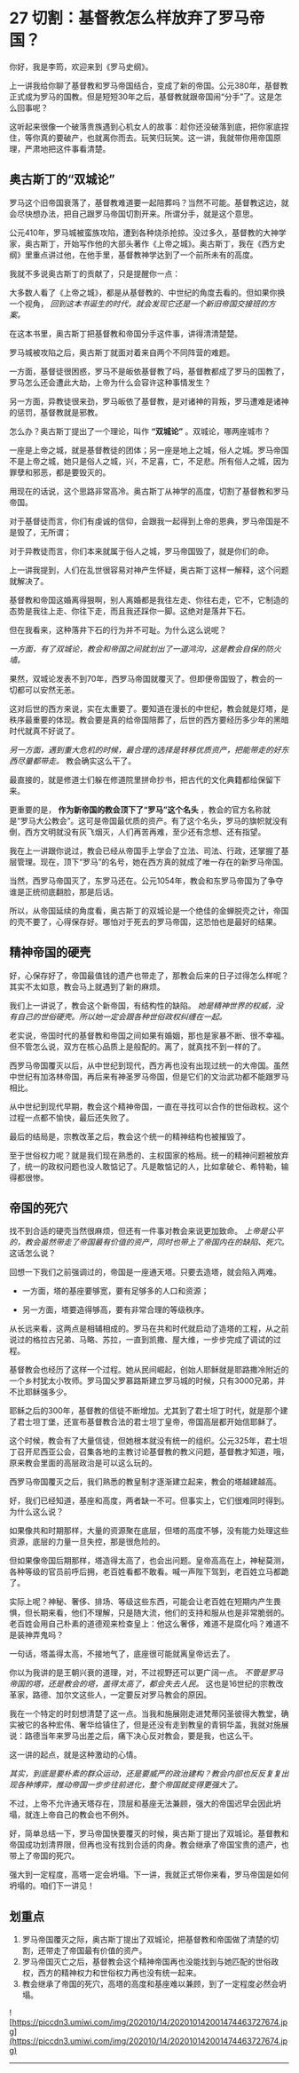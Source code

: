 # 27 切割：基督教怎么样放弃了罗马帝国？

你好，我是李筠，欢迎来到《罗马史纲》。

上一讲我给你聊了基督教和罗马帝国结合，变成了新的帝国。公元380年，基督教正式成为罗马的国教。但是短短30年之后，基督教就跟帝国闹“分手”了。这是怎么回事呢？

这听起来很像一个破落贵族遇到心机女人的故事：趁你还没破落到底，把你家底捏住，等你真的要破产，也就离你而去。玩笑归玩笑。这一讲，我就带你用帝国原理，严肃地把这件事看清楚。

## 奥古斯丁的“双城论”

罗马这个旧帝国衰落了，基督教难道要一起陪葬吗？当然不可能。基督教这边，就会尽快想办法，把自己跟罗马帝国切割开来。所谓分手，就是这个意思。

公元410年，罗马城被蛮族攻陷，遭到各种烧杀抢掠。没过多久，基督教的大神学家，奥古斯丁，开始写作他的大部头著作《上帝之城》。奥古斯丁，我在《西方史纲》里重点讲过他，在他手里，基督教神学达到了一个前所未有的高度。

我就不多说奥古斯丁的贡献了，只是提醒你一点：

大多数人看了《上帝之城》，都是从基督教的、中世纪的角度去看的。但如果你换一个视角， *回到这本书诞生的时代，就会发现它还是一个新旧帝国交接班的方案。*

在这本书里，奥古斯丁把基督教和帝国分手这件事，讲得清清楚楚。

罗马城被攻陷之后，奥古斯丁就面对着来自两个不同阵营的难题。

一方面，基督徒很困惑，罗马不是皈依基督教了吗，基督教都成了罗马的国教了，罗马怎么还会遭此大劫，上帝为什么会容许这种事情发生？

另一方面，异教徒很来劲，罗马皈依了基督教，是对诸神的背叛，罗马遭难是诸神的惩罚，基督教就是邪教。

怎么办？奥古斯丁提出了一个理论，叫作 **“双城论”** 。双城论，哪两座城市？

一座是上帝之城，就是基督教徒的团体；另一座是地上之城，俗人之城。罗马帝国不是上帝之城，她只是俗人之城，兴，不足喜，亡，不足悲。所有俗人之城，因为罪孽和邪恶，都是要毁灭的。

用现在的话说，这个思路非常高冷。奥古斯丁从神学的高度，切割了基督教和罗马帝国。

对于基督徒而言，你们有虔诚的信仰，会跟我一起得到上帝的恩典，罗马帝国是不是毁了，无所谓；

对于异教徒而言，你们本来就属于俗人之城，罗马帝国毁了，就是你们的命。

上一讲我提到，人们在乱世很容易对神产生怀疑，奥古斯丁这样一解释，这个问题就解决了。

基督教和帝国这婚离得狠啊，别人离婚都是我往左走、你往右走，它不，它制造的态势是我往上走、你往下走，而且我还踩你一脚。这绝对是落井下石。

但在我看来，这种落井下石的行为并不可耻。为什么这么说呢？

 *一方面，有了双城论，教会和帝国之间就划出了一道鸿沟，这是教会自保的防火墙。*

果然，双城论发表不到70年，西罗马帝国就覆灭了。但即便帝国毁了，教会的一切都可以安然无恙。

这对后世的西方来说，实在太重要了。要知道在漫长的中世纪，教会就是灯塔，是秩序最重要的体现。教会要是真的给帝国陪葬了，后世的西方要经历多少年的黑暗时代就真不好说了。

 *另一方面，遇到重大危机的时候，最合理的选择是转移优质资产，把能带走的好东西尽量都带走。* 教会确实这么干了。

最直接的，就是修道士们躲在修道院里拼命抄书，把古代的文化典籍都给保留下来。

更重要的是， **作为新帝国的教会顶下了“罗马”这个名头** ，教会的官方名称就是“罗马大公教会”。这可是帝国最优质的资产。有了这个名头，罗马的旗帜就没有倒，西方文明就没有灰飞烟灭，人们再苦再难，至少还有念想、还有指望。

我在上一讲跟你说过，教会已经从帝国手上学会了立法、司法、行政，还掌握了基层管理。现在，顶下“罗马”的名号，她在西方真的就成了唯一存在的新罗马帝国。

当然，西罗马帝国灭了，东罗马还在。公元1054年，教会和东罗马帝国为了争夺谁是正统彻底翻脸，那是后话。

所以，从帝国延续的角度看，奥古斯丁的双城论是一个绝佳的金蝉脱壳之计，帝国的壳不要了，心得保存好。哪怕对于死去的罗马帝国，这恐怕也是最好的结果。

## 精神帝国的硬壳

好，心保存好了，帝国最值钱的遗产也带走了，那教会后来的日子过得怎么样呢？其实不太如意，教会马上就遇到了新的麻烦。

我们上一讲说了，教会这个新帝国，有结构性的缺陷。 *她是精神世界的权威，没有自己的世俗硬壳。所以她一定会跟各种世俗政权纠缠在一起。*

老实说，帝国时代的基督教和帝国之间如果有婚姻，那也是家暴不断、很不幸福。但不管怎么说，双方在核心品质上是般配的。离了，就真找不到一样的了。

西罗马帝国覆灭以后，从中世纪到现代，西方再也没有出现过统一的大帝国。虽然中世纪有加洛林帝国，再后来有神圣罗马帝国，但是它们的文治武功都不能跟罗马相比。

从中世纪到现代早期，教会这个精神帝国，一直在寻找可以合作的世俗政权。这个过程一点都不愉快，最后还失败了。

最后的结局是，宗教改革之后，教会这个统一的精神结构也被摧毁了。

至于世俗权力呢？就是我们现在熟悉的、主权国家的格局。统一的精神问题被放弃了，统一的政权问题也没人敢惦记了。凡是敢惦记的人，比如拿破仑、希特勒，输得都很惨。

## 帝国的死穴

找不到合适的硬壳当然很麻烦，但还有一件事对教会来说更加致命。 *上帝是公平的，教会虽然带走了帝国最有价值的资产，同时也带上了帝国内在的缺陷、死穴。* 这话怎么说？

回想一下我们之前强调过的，帝国是一座通天塔。只要去造塔，就会陷入两难。

* 一方面，塔的基座要够宽，要有足够多的人口和资源；

* 另一方面，塔要造得够高，要有非常合理的等级秩序。

从长远来看，这两点是相辅相成的。罗马在共和时代就启动了造塔的工程，从之前说过的格拉古兄弟、马略、苏拉，一直到凯撒、屋大维，一步步完成了调试的过程。

基督教会也经历了这样一个过程。她从民间崛起，创始人耶稣就是耶路撒冷附近的一个乡村犹太小牧师。罗马国父罗慕路斯建立罗马城的时候，只有3000兄弟，并不比耶稣强多少。

耶稣之后的300年，基督教的信徒不断增加。尤其到了君士坦丁时代，就是那个建了君士坦丁堡，还宣布基督教合法的君士坦丁皇帝，帝国高层都开始信耶稣了。

这个时候，教会有了大量信徒，但她根本就没有统一的组织。公元325年，君士坦丁召开尼西亚公会，召集各地的主教讨论基督教的教义问题，基督教才知道，哦，原来教会里面的高层政治是可以这么玩的。

西罗马帝国覆灭之后，我们熟悉的教皇制才逐渐建立起来，教会的塔越建越高。

好，我们已经知道，基座和高度，两者缺一不可。但事实上，它们很难同时得到。为什么这么说？

如果像共和时期那样，大量的资源聚在底层，但塔的高度不够，没有能力处理这些资源，底层的力量一旦失控，那是很危险的。

但如果像帝国后期那样，塔造得太高了，也会出问题。皇帝高高在上，神秘莫测，各种等级的官员前呼后拥，老百姓看都不敢看。喊一声陛下驾到，老百姓立马都跪了。

实际上呢？神秘、奢侈、排场、等级这些东西，可能会让老百姓在短期内产生畏惧，但长期来看，他们不理解，只是随大流，他们的支持和服从也是非常脆弱的。老百姓会用自己朴素的道德观来检查皇上：他这么奢侈，难道不是腐化吗？难道不是装神弄鬼吗？

一句话，塔盖得太高，不接地气了，底座很可能就离皇帝远去了。

你以为我讲的是王朝兴衰的道理，对，不过视野还可以更广阔一点。 *不管是罗马帝国的塔，还是教会的塔，盖得太高了，都会失去人民。* 这也是16世纪的宗教改革家，路德、加尔文这些人，一定要反对罗马教会的原因。

我在一个特定的时刻想清楚了这一点。当我和施展刚走进梵蒂冈圣彼得大教堂，确实被它的各种宏伟、奢华给镇住了，但是还没有走到教皇的青铜华盖，我就对施展说：路德当年来罗马出差之后，痛下决心反对教会，要是我，也这么干。

这一讲的起点，就是这种激动的心情。

 *其实，到底是要朴素的群众运动，还是要威严的政治建构？教会内部也反反复复出现各种博弈，推动帝国一步步往前进化，整个帝国就变得更强大了。*

不过，上帝不允许通天塔存在，顶层和基座无法兼顾，强大的帝国迟早会因此坍塌，就连上帝自己的教会也不例外。

好，简单总结一下，罗马帝国快要覆灭的时候，奥古斯丁提出了双城论。基督教和帝国成功划清界限，但再也没有找到合适的肉身。教会继承了帝国宝贵的遗产，也带上了帝国的死穴。

强大到一定程度，高塔一定会坍塌。下一讲，我就正式带你来看，罗马帝国是如何坍塌的。咱们下一讲见！

## 划重点

1.	罗马帝国覆灭之际，奥古斯丁提出了双城论，把基督教和帝国做了清楚的切割，还带走了帝国最有价值的资产。
2.	罗马帝国灭亡之后，基督教会这个精神帝国再也没能找到与她匹配的世俗政权，西方的精神权力和世俗权力再也没有统一起来。
3.	教会继承了帝国的死穴，高塔的高度和基座难以兼顾，到了一定程度必然会坍塌。


![https://piccdn3.umiwi.com/img/202010/14/202010142001474463727674.jpg](https://piccdn3.umiwi.com/img/202010/14/202010142001474463727674.jpg)

---
